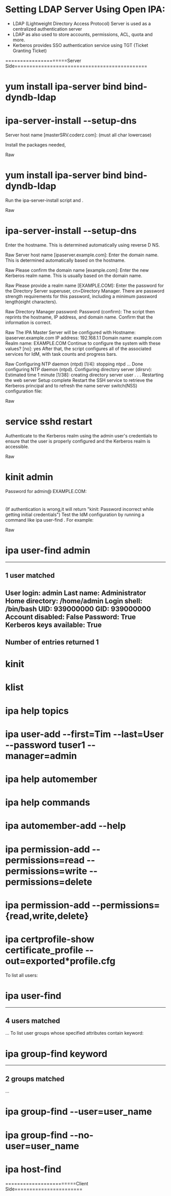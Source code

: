 # Setting LDAP Server Using Open IPA:
- LDAP (Lightweight Directory Access Protocol) Server is used as a centralized authentication server
- LDAP as also used to store accounts, permissions, ACL, quota and more.
- Kerberos provides SSO authentication service using TGT (Ticket Granting Ticket)


=====================Server Side=============================================

# yum install ipa-server bind bind-dyndb-ldap
# ipa-server-install --setup-dns
Server host name [masterSRV.coderz.com]:        (must all char lowercase)


Install the packages needed,

Raw
# yum install ipa-server bind bind-dyndb-ldap
Run the ipa-server-install script and .

Raw
# ipa-server-install --setup-dns <dns-address> 
Enter the hostname. This is determined automatically using reverse D NS.

Raw
Server host name [ipaserver.example.com]:
Enter the domain name. This is determined automatically based on the hostname.

Raw
Please confirm the domain name [example.com]:
Enter the new Kerberos realm name. This is usually based on the domain name.

Raw
Please provide a realm name [EXAMPLE.COM]:
Enter the password for the Directory Server superuser, cn=Directory Manager. There are password strength requirements for this password, including a minimum password length(eight characters).

Raw
Directory Manager password:
Password (confirm):
The script then reprints the hostname, IP address, and domain name. Confirm that the information is correct.

Raw
The IPA Master Server will be configured with
Hostname:
ipaserver.example.com
IP address: 192.168.1.1
Domain name: example.com
Realm name: EXAMPLE.COM
Continue to configure the system with these values? [no]: yes
After that, the script configures all of the associated services for IdM, with task counts and progress bars.

Raw
Configuring NTP daemon (ntpd)
[1/4]: stopping ntpd
...
Done configuring NTP daemon (ntpd).
Configuring directory server (dirsrv): Estimated time 1 minute
[1/38]: creating directory server user
.
.
.
Restarting the web server
Setup complete
Restart the SSH service to retrieve the Kerberos principal and to refresh the name server switch(NSS) configuration file:

Raw
# service sshd restart
Authenticate to the Kerberos realm using the admin user's credentials to ensure that the user is properly configured and the Kerberos realm is accessible.

Raw
# kinit admin
Password for admin@ EXAMPLE.COM:
#
(If authentication is wrong,it will return "kinit: Password incorrect while getting initial credentials")
Test the IdM configuration by running a command like ipa user-find . For example:

Raw
# ipa user-find admin
-------------
1 user matched
-------------
User login: admin
Last name: Administrator
Home directory: /home/admin
Login shell: /bin/bash
UID: 939000000
GID: 939000000
Account disabled: False
Password: True
Kerberos keys available: True
----------------------------
Number of entries returned 1
----------------------------

# kinit
# klist
# ipa help topics
# ipa user-add  --first=Tim --last=User --password tuser1 --manager=admin
# ipa help automember
# ipa help commands
# ipa automember-add --help
#  ipa permission-add --permissions=read --permissions=write --permissions=delete
#  ipa permission-add --permissions={read,write,delete}
#  ipa certprofile-show certificate_profile --out=exported\*profile.cfg
To list all users:
# ipa user-find
---------------
4 users matched
---------------
  ...
To list user groups whose specified attributes contain keyword:
# ipa group-find keyword
----------------
2 groups matched
----------------
  ...

  # ipa group-find --user=user_name

# ipa group-find --no-user=user_name
# ipa host-find 


========================Client Side=======================
